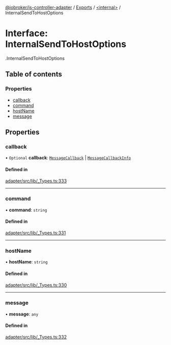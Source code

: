 [@iobroker/js-controller-adapter](../README.md) / [Exports](../modules.md) / [<internal\>](../modules/internal_.md) / InternalSendToHostOptions

# Interface: InternalSendToHostOptions

[<internal>](../modules/internal_.md).InternalSendToHostOptions

## Table of contents

### Properties

- [callback](internal_.InternalSendToHostOptions.md#callback)
- [command](internal_.InternalSendToHostOptions.md#command)
- [hostName](internal_.InternalSendToHostOptions.md#hostname)
- [message](internal_.InternalSendToHostOptions.md#message)

## Properties

### callback

• `Optional` **callback**: [`MessageCallback`](../modules/internal_.md#messagecallback) \| [`MessageCallbackInfo`](internal_.MessageCallbackInfo.md)

#### Defined in

[adapter/src/lib/_Types.ts:333](https://github.com/ioBroker/ioBroker.js-controller/blob/57263052/packages/adapter/src/lib/_Types.ts#L333)

___

### command

• **command**: `string`

#### Defined in

[adapter/src/lib/_Types.ts:331](https://github.com/ioBroker/ioBroker.js-controller/blob/57263052/packages/adapter/src/lib/_Types.ts#L331)

___

### hostName

• **hostName**: `string`

#### Defined in

[adapter/src/lib/_Types.ts:330](https://github.com/ioBroker/ioBroker.js-controller/blob/57263052/packages/adapter/src/lib/_Types.ts#L330)

___

### message

• **message**: `any`

#### Defined in

[adapter/src/lib/_Types.ts:332](https://github.com/ioBroker/ioBroker.js-controller/blob/57263052/packages/adapter/src/lib/_Types.ts#L332)
